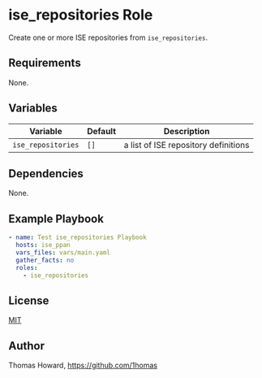 # ise_repositories Role

Create one or more ISE repositories from `ise_repositories`.

## Requirements

None.

## Variables

| Variable          | Default | Description |
| ----------------- | ------- | ----------- |
| `ise_repositories` | `[]`   | a list of ISE repository definitions |

## Dependencies

None.

## Example Playbook

```yaml
- name: Test ise_repositories Playbook
  hosts: ise_ppan
  vars_files: vars/main.yaml
  gather_facts: no
  roles:
    - ise_repositories
```

## License

[MIT](https://mit-license.org/)

## Author

Thomas Howard, <https://github.com/1homas>
